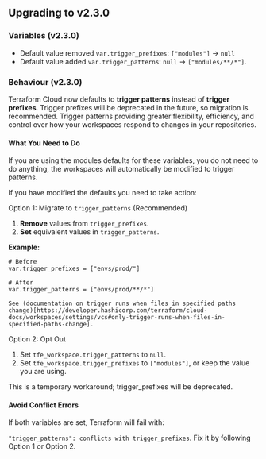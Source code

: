 ## Upgrading to v2.3.0

### Variables (v2.3.0)
- Default value removed `var.trigger_prefixes`: `["modules"]` -> `null`
- Default value added `var.trigger_patterns`: `null` -> `["modules/**/*"]`.

### Behaviour (v2.3.0)

Terraform Cloud now defaults to **trigger patterns** instead of **trigger prefixes**. Trigger prefixes will be deprecated in the future, so migration is recommended. Trigger patterns providing greater flexibility, efficiency, and control over how your workspaces respond to changes in your repositories.

#### What You Need to Do

If you are using the modules defaults for these variables, you do not need to do anything, the workspaces will automatically be modified to trigger patterns.

If you have modified the defaults you need to take action:

Option 1: Migrate to `trigger_patterns` (Recommended)

1. **Remove** values from `trigger_prefixes`.
2. **Set** equivalent values in `trigger_patterns`.

**Example:**
```hcl
# Before
var.trigger_prefixes = ["envs/prod/"]

# After
var.trigger_patterns = ["envs/prod/**/*"]

See (documentation on trigger runs when files in specified paths change)[https://developer.hashicorp.com/terraform/cloud-docs/workspaces/settings/vcs#only-trigger-runs-when-files-in-specified-paths-change].
```

Option 2: Opt Out

1. Set `tfe_workspace.trigger_patterns` to `null`.
2. Set `tfe_workspace.trigger_prefixes` to `["modules"]`, or keep the value you are using. 

This is a temporary workaround; trigger_prefixes will be deprecated.


#### Avoid Conflict Errors

If both variables are set, Terraform will fail with:

`"trigger_patterns": conflicts with trigger_prefixes`.
Fix it by following Option 1 or Option 2.